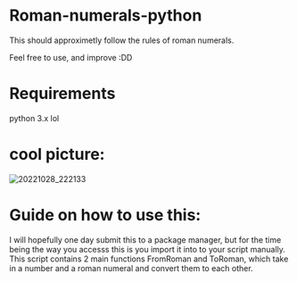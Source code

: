 # Roman-numerals-python

This should approximetly follow the rules of roman numerals.

Feel free to use, and improve :DD
# Requirements
python 3.x lol

# cool picture:
![20221028_222133](https://user-images.githubusercontent.com/116912414/198715948-b224a28f-2605-43d5-8db9-095dd3ec2d46.jpg)

# Guide on how to use this:
I will hopefully one day submit this to a package manager, but for the time being the way you accesss this is you import it into to your script manually. This script contains 2 main functions FromRoman and ToRoman, which take in a number and a roman numeral and convert them to each other.
